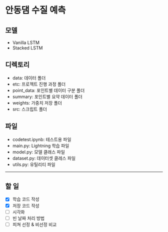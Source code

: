 # 안동댐 수질 예측

## 모델
- Vanilla LSTM
- Stacked LSTM

## 디렉토리
- data: 데이터 폴더
- etc: 프로젝트 진행 과정 폴더
- point_data: 포인트별 데이터 구분 폴더
- summary: 포인트별 요약 데이터 폴더
- weights: 가중치 저장 폴더
- src: 스크립트 폴더

## 파일
- codetest.ipynb: 테스트용 파일
- main.py: Lightning 학습 파일
- model.py: 모델 클래스 파일
- dataset.py: 데이터셋 클레스 파일
- utils.py: 유틸리티 파일

---

## 할 일
- [x] 학습 코드 작성
- [x] 저장 코드 작성
- [ ] 시각화
- [ ] 빈 날짜 처리 방법
- [ ] 피쳐 선정 & 비선정 비교